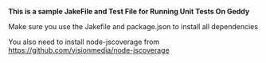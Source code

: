 <b>This is a sample JakeFile and Test File for Running Unit Tests On Geddy</b>

<span>Make sure you use the Jakefile and package.json to install all dependencies</span>

<span>You also need to install node-jscoverage from https://github.com/visionmedia/node-jscoverage </span>